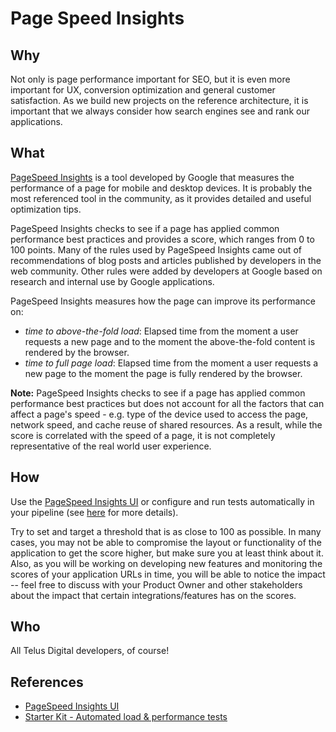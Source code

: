 # Page Speed Insights

## Why

Not only is page performance important for SEO, but it is even more important for UX, conversion optimization and general customer satisfaction. 
As we build new projects on the reference architecture, it is important that we always consider how search engines see and rank our applications. 

## What

[PageSpeed Insights](https://developers.google.com/speed/pagespeed/insights/) is a tool developed by Google that measures the performance of a page for mobile and desktop devices. It is probably the most referenced tool in the community, as it provides detailed and useful optimization tips. 

PageSpeed Insights checks to see if a page has applied common performance best practices and provides a score, which ranges from 0 to 100 points. Many of the rules used by PageSpeed Insights came out of recommendations of blog posts and articles published by developers in the web community. Other rules were added by developers at Google based on research and internal use by Google applications.

PageSpeed Insights measures how the page can improve its performance on:

-   *time to above-the-fold load*: Elapsed time from the moment a user requests a new page and to the moment the above-the-fold content is rendered by the browser.
-   *time to full page load*: Elapsed time from the moment a user requests a new page to the moment the page is fully rendered by the browser.

**Note:** PageSpeed Insights checks to see if a page has applied common performance best practices but does not account for all the factors that can affect a page's speed - e.g. type of the device used to access the page, network speed, and cache reuse of shared resources. As a result, while the score is correlated with the speed of a page, it is not completely representative of the real world user experience.

## How

Use the [PageSpeed Insights UI](https://developers.google.com/speed/pagespeed/insights/) or configure and run tests automatically in your pipeline (see [here](https://github.com/telusdigital/telus-isomorphic-starter-kit/tree/master/load-test) for more details).

Try to set and target a threshold that is as close to 100 as possible. In many cases, you may not be able to compromise the layout or functionality of the application to get the score higher, but make sure you at least think about it.
Also, as you will be working on developing new features and monitoring the scores of your application URLs in time, you will be able to notice the impact -- feel free to discuss with your Product Owner and other stakeholders about the impact that certain integrations/features has on the scores.

## Who

All Telus Digital developers, of course! 

## References

-   [PageSpeed Insights UI](https://developers.google.com/speed/pagespeed/insights/)
-   [Starter Kit - Automated load & performance tests](https://github.com/telusdigital/telus-isomorphic-starter-kit/tree/master/load-test)

